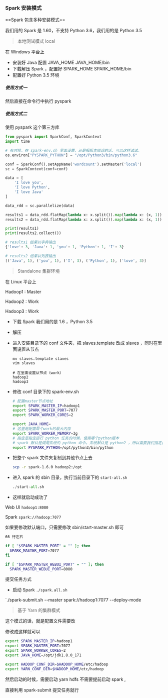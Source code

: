 ### Spark 安装模式

==Spark 包含多种安装模式==

我们用的 Spark 是 1.60，不支持 Python 3.6，我们用的是 Python 3.5

> 本地测试模式 local

在 Windows 平台上

- 安装好 Java 配置 JAVA_HOME  JAVA_HOME/bin
- 下载解压 Spark ，配置好 SPARK_HOME SPARK_HOME/bin
- 配置好 Python 3.5 环境

##### 使用方式一


然后直接在命令行中执行 pyspark

##### 使用方式二

使用 pyspark 这个第三方库

```python
from pyspark import SparkConf, SparkContext
import time

# 有时候，在 spark-env.sh 里面设置，还是报版本错误的话，可以这样试试。
os.environ["PYSPARK_PYTHON"] = "/opt/Python3/bin/python3.6"

conf = SparkConf().setAppName('wordcount').setMaster('local')
sc = SparkContext(conf=conf)

data = [
    'I love you',
    'I love Python',
    'I love Java'
]

data_rdd = sc.parallelize(data)

results1 = data_rdd.flatMap(lambda x: x.split()).map(lambda x: (x, 1)).reduceByKeyLocally(lambda a, b: a + b)
results2 = data_rdd.flatMap(lambda x: x.split()).map(lambda x: (x, 1)).reduceByKey(lambda a, b: a + b)

print(results1)
print(results2.collect())

# results1 结果以字典输出
{'love': 3, 'Java': 1, 'you': 1, 'Python': 1, 'I': 3}

# results2 结果以列表输出
[('Java', 1), ('you', 1), ('I', 3), ('Python', 1), ('love', 3)]

```



> Standalone 集群环境

在 Linux 平台上

Hadoop1 : Master

Hadoop2 : Work

Hadoop3 : Work

- 下载 Spark 我们用的是 1.6 ，Python 3.5

- 解压

- 进入安装目录下的 conf 文件夹，把 slaves.template 改成 slaves ，同时在里面设置从节点

  ```shell
  mv slaves.template slaves
  vim slaves
  
  # 在里面设置从节点（work）
  hadoop2
  hadoop3
  ```

- 修改 conf 目录下的 spark-env.sh

  ```sh
  # 配置master节点地址
  export SPARK_MASTER_IP=hadoop1
  export SPARK_MASTER_PORT=7077
  export SPARK_WORKER_CORES=2
  
  export JAVA_HOME=
  # 这里是配置每个work的最大内存
  export SPARK_WORKER_MEMORY=3g
  # 指定是指定运行 python 任务的时候，使用哪个python版本
  # spark 默认是调用系统的 python 命令，系统默认是 python2 ，所以需要我们指定自己的python
  export PYSPARK_PYTHON=/opt/python3/bin/python
  ```

- 把整个 spark 文件夹复制到其他节点上去

  ```sh
  scp -r spark-1.6.0 hadoop2:/opt
  ```

- 进入 spark 的 sbin 目录，执行当前目录下的 `start-all.sh`

  ```python
  ./start-all.sh
  ```

- 这样就启动成功了

Web UI  `hadoop1:8080`

Spark `spark://hadoop:7077`

如果要修改默认端口，只需要修改  sbin/start-master.sh 即可

```sh
66 行左右

if [ "$SPARK_MASTER_PORT" = "" ]; then
  SPARK_MASTER_PORT=7077
fi

if [ "$SPARK_MASTER_WEBUI_PORT" = "" ]; then
  SPARK_MASTER_WEBUI_PORT=8080
```

提交任务方式

- 启动 Spark  `./spark.all.sh`

`./spark-submit.sh --master spark://hadoop1:7077 --deploy-mode

> 基于 Yarn 的集群模式

这个模式的话，就是配置文件需要改

修改成这样就可以

```sh
export SPARK_MASTER_IP=hadoop1
export SPARK_MASTER_PORT=7077
export SPARK_WORKER_CORES=2
export JAVA_HOME=/opt/jdk1.8.0_171

export HADOOP_CONF_DIR=$HADOOP_HOME/etc/hadoop
export YARN_CONF_DIR=$HADOOP_HOME/etc/hadoop

```

然后启动的时候，需要启动 yarn hdfs 不需要提前启动 spark ,

直接利用 spark-submit 提交任务就行





